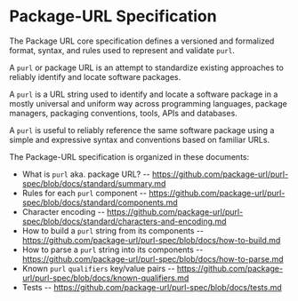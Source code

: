 # Package-URL Specification

The Package URL core specification defines a versioned and formalized format,
syntax, and rules used to represent and validate `purl`.

A `purl` or package URL is an attempt to standardize existing approaches to
reliably identify and locate software packages.

A `purl` is a URL string used to identify and locate a software package in a
mostly universal and uniform way across programming languages, package managers,
packaging conventions, tools, APIs and databases.

A `purl` is useful to reliably reference the same software package
using a simple and expressive syntax and conventions based on familiar URLs.


The Package-URL specification is organized in these documents:

- What is `purl` aka. package URL? -- https://github.com/package-url/purl-spec/blob/docs/standard/summary.md
- Rules for each `purl` component -- https://github.com/package-url/purl-spec/blob/docs/standard/components.md
- Character encoding -- https://github.com/package-url/purl-spec/blob/docs/standard/characters-and-encoding.md
- How to build a `purl` string from its components -- https://github.com/package-url/purl-spec/blob/docs/how-to-build.md
- How to parse a `purl` string into its components -- https://github.com/package-url/purl-spec/blob/docs/how-to-parse.md
- Known `purl` `qualifiers` key/value pairs -- https://github.com/package-url/purl-spec/blob/docs/known-qualifiers.md
- Tests -- https://github.com/package-url/purl-spec/blob/docs/tests.md
